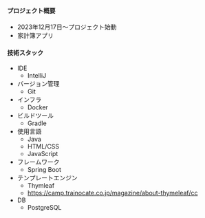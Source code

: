 #### プロジェクト概要
- 2023年12月17日～プロジェクト始動
- 家計簿アプリ

#### 技術スタック
- IDE
  - IntelliJ
- バージョン管理
  - Git
- インフラ
  - Docker
- ビルドツール
  - Gradle
- 使用言語
  - Java
  - HTML/CSS
  - JavaScript
- フレームワーク
  -  Spring Boot
- テンプレートエンジン
  - Thymleaf
  - https://camp.trainocate.co.jp/magazine/about-thymeleaf/cc
- DB
  - PostgreSQL
